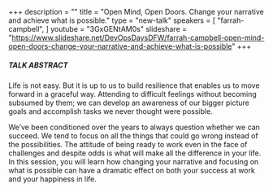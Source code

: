 +++
description = ""
title = "Open Mind, Open Doors. Change your narrative and achieve what is possible."
type = "new-talk"
speakers = [
        "farrah-campbell",
]
youtube = "3GxGENtAM0s"
slideshare = "https://www.slideshare.net/DevOpsDaysDFW/farrah-campbell-open-mind-open-doors-change-your-narrative-and-achieve-what-is-possible"
+++
##### TALK ABSTRACT

Life is not easy. But it is up to us to build resilience that enables us to move forward in a graceful way. Attending to difficult feelings without becoming subsumed by them; we can develop an awareness of our bigger picture goals and accomplish tasks we never thought were possible.

We’ve been conditioned over the years to always question whether we can succeed. We tend to focus on all the things that could go wrong instead of the possibilities. The attitude of being ready to work even in the face of challenges and despite odds is what will make all the difference in your life. In this session, you will learn how changing your narrative and focusing on what is possible can have a dramatic effect on both your success at work and your happiness in life.